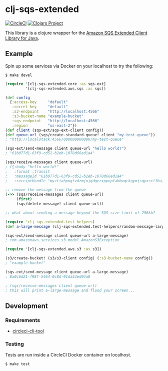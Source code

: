 # clj-sqs-extended

[![CircleCI](https://circleci.com/gh/Motiva-AI/clj-sqs-extended/tree/master.svg?style=svg)](https://circleci.com/gh/Motiva-AI/clj-sqs-extended/tree/master) [![Clojars Project](https://img.shields.io/clojars/v/motiva/clj-sqs-extended.svg)](https://clojars.org/motiva/clj-sqs-extended)

This library is a clojure wrapper for the [Amazon SQS Extended Client Library for Java](https://github.com/awslabs/amazon-sqs-java-extended-client-lib).

## Example

Spin up some services via Docker on your localhost to try the following:

```
$ make devel
```

```clj
(require '[clj-sqs-extended.core :as sqs-ext]
         '[clj-sqs-extended.aws.sqs :as sqs])

(def config
  {:access-key     "default"
   :secret-key     "default"
   :s3-endpoint    "http://localhost:4566"
   :s3-bucket-name "example-bucket"
   :sqs-endpoint   "http://localhost:4566"
   :region         "us-east-2"})
(def client (sqs-ext/sqs-ext-client config))
(def queue-url (sqs/create-standard-queue! client "my-test-queue"))
; "http://localstack:4566/000000000000/my-test-queue"

(sqs-ext/send-message client queue-url "hello world!")
; "61b077d1-63f9-cd52-b2eb-1078d66ed1a4"

(sqs/receive-messages client queue-url)
; ({:body "hello world!"
;   :format :transit
;   :messageId "61b077d1-63f9-cd52-b2eb-1078d66ed1a4"
;   :receiptHandle "myztiahpogtvdzmjnjqdgezxppupfabbwqckgymjsqyxsclfbajceqrmeuheuqcyuupppmqtryibpkuuoedhrqicnqtkcrsajycnlorutgtgzwykwoqkbkocrpmwedcnafhqetnejdfkwwkcmkrohkldahtzpiavhvyohpccrgssklvoyosricawi"})

;; remove the message from the queue
(->> (sqs/receive-messages client queue-url)
     (first)
     (sqs/delete-message! client queue-url))

;; what about sending a message beyond the SQS size limit of 256kb?

(require 'clj-sqs-extended.test-helpers)
(def a-large-message (clj-sqs-extended.test-helpers/random-message-larger-than-256kb))

(sqs-ext/send-message client queue-url a-large-message)
; com.amazonaws.services.s3.model.AmazonS3Exception

(require '[clj-sqs-extended.aws.s3 :as s3])

(s3/create-bucket! (s3/s3-client config) (:s3-bucket-name config))
; "example-bucket"

(sqs-ext/send-message client queue-url a-large-message)
; 8a0c6d21-f98f-5464-0c8d-91da53ed04a8

; (sqs/receive-messages client queue-url)
; this will print a-large-message and flood your screen...

```


## Development

### Requirements

- [circleci-cli-tool](https://circleci.com/docs/2.0/local-cli/)

### Testing

Tests are run inside a CircleCI Docker container on localhost.

```
$ make test
```
